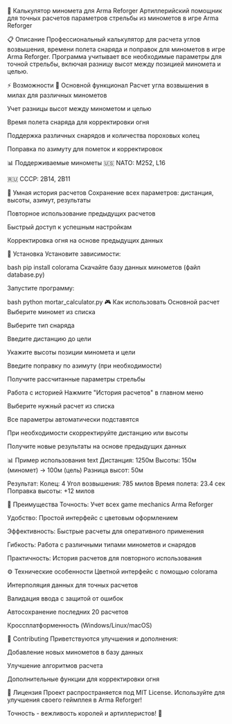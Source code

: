 🎯 Калькулятор миномета для Arma Reforger
Артиллерийский помощник для точных расчетов параметров стрельбы из минометов в игре Arma Reforger

📋 Описание
Профессиональный калькулятор для расчета углов возвышения, времени полета снаряда и поправок для минометов в игре Arma Reforger. Программа учитывает все необходимые параметры для точной стрельбы, включая разницу высот между позицией миномета и целью.

⚡ Возможности
🎯 Основной функционал
Расчет угла возвышения в милах для различных минометов

Учет разницы высот между минометом и целью

Время полета снаряда для корректировки огня

Поддержка различных снарядов и количества пороховых колец

Поправка по азимуту для пометок и корректировок

📊 Поддерживаемые минометы
🇺🇸 NATO: M252, L16

🇷🇺 СССР: 2B14, 2B11

💾 Умная история расчетов
Сохранение всех параметров: дистанция, высоты, азимут, результаты

Повторное использование предыдущих расчетов

Быстрый доступ к успешным настройкам

Корректировка огня на основе предыдущих данных

🚀 Установка
Установите зависимости:

bash
pip install colorama
Скачайте базу данных минометов (файл database.py)

Запустите программу:

bash
python mortar_calculator.py
🎮 Как использовать
Основной расчет
Выберите миномет из списка

Выберите тип снаряда

Введите дистанцию до цели

Укажите высоты позиции миномета и цели

Введите поправку по азимуту (при необходимости)

Получите рассчитанные параметры стрельбы

Работа с историей
Нажмите "История расчетов" в главном меню

Выберите нужный расчет из списка

Все параметры автоматически подставятся

При необходимости скорректируйте дистанцию или высоты

Получите новые результаты на основе предыдущих данных

📊 Пример использования
text
Дистанция: 1250м
Высоты: 150м (миномет) -> 100м (цель)
Разница высот: 50м

Результат:
Колец: 4
Угол возвышения: 785 милов
Время полета: 23.4 сек
Поправка высоты: +12 милов

🎯 Преимущества
Точность: Учет всех game mechanics Arma Reforger

Удобство: Простой интерфейс с цветовым оформлением

Эффективность: Быстрые расчеты для оперативного применения

Гибкость: Работа с различными типами минометов и снарядов

Практичность: История расчетов для повторного использования

⚙️ Технические особенности
Цветной интерфейс с помощью colorama

Интерполяция данных для точных расчетов

Валидация ввода с защитой от ошибок

Автосохранение последних 20 расчетов

Кроссплатформенность (Windows/Linux/macOS)

🤝 Contributing
Приветствуются улучшения и дополнения:

Добавление новых минометов в базу данных

Улучшение алгоритмов расчета

Дополнительные функции для корректировки огня

📝 Лицензия
Проект распространяется под MIT License. Используйте для улучшения своего геймплея в Arma Reforger!

Точность - вежливость королей и артиллеристов! 🎯
